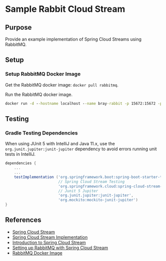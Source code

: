 # Sample Rabbit Cloud Stream

## Purpose
Provide an example implementation of Spring Cloud Streams using RabbitMQ.

## Setup

### Setup RabbitMQ Docker Image

Get the RabbitMQ docker image:  `docker pull rabbitmq`.

Run the RabbitMQ docker image.

```cmd
docker run -d --hostname localhost --name bray-rabbit -p 15672:15672 -p 5672:5672 -p 5671:5671 rabbitmq:3-management
```

## Testing

### Gradle Testing Dependencies

When using JUnit 5 with IntelliJ and Java 11.x, use the `org.junit.jupiter:junit-jupiter` dependency to avoid errors running unit tests in IntelliJ. 

```groovy
dependencies {
	...
	...
	testImplementation ('org.springframework.boot:spring-boot-starter-test',
						// Spring Cloud Stream Testing
						'org.springframework.cloud:spring-cloud-stream-test-support',
						// Junit 5 Jupiter
						'org.junit.jupiter:junit-jupiter',
						'org.mockito:mockito-junit-jupiter')
}
```

## References

- [Spring Cloud Stream](http://cloud.spring.io/spring-cloud-static/spring-cloud-stream/2.1.2.RELEASE/single/spring-cloud-stream.html#spring-cloud-stream-overview-introducing)
- [Spring Cloud Stream Implementation](https://github.com/spring-cloud/spring-cloud-stream-binder-rabbit)
- [Introduction to Spring Cloud Stream](https://www.baeldung.com/spring-cloud-stream)
- [Setting up RabbitMQ with Spring Cloud Stream](https://www.e4developer.com/2018/01/28/setting-up-rabbitmq-with-spring-cloud-stream/)
- [RabbitMQ Docker Image](https://hub.docker.com/_/rabbitmq)